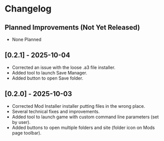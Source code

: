 # Changelog

## Planned Improvements (Not Yet Released)

- None Planned

## [0.2.1] - 2025-10-04

- Corrected an issue with the loose .a3 file installer.
- Added tool to launch Save Manager.
- Added button to open Save folder.

## [0.2.0] - 2025-10-03

- Corrected Mod Installer installer putting files in the wrong place.
- Several technical fixes and improvements.
- Added tool to launch game with custom command line parameters (set by user).
- Added buttons to open multiple folders and site (folder icon on Mods page toolbar).
